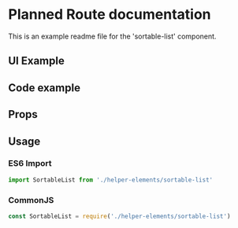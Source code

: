 # Planned Route documentation

This is an example readme file for the 'sortable-list' component.

## UI Example

<!-- STORY -->

## Code example

<!-- SOURCE -->

## Props

<!-- PROPS -->

## Usage

### ES6 Import
```js
import SortableList from './helper-elements/sortable-list'
```

### CommonJS

```js
const SortableList = require('./helper-elements/sortable-list')
